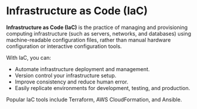 # Infrastructure as Code (IaC)

**Infrastructure as Code (IaC)** is the practice of managing and provisioning computing infrastructure (such as servers, networks, and databases) using machine-readable configuration files, rather than manual hardware configuration or interactive configuration tools. 

With IaC, you can:

- Automate infrastructure deployment and management.
- Version control your infrastructure setup.
- Improve consistency and reduce human error.
- Easily replicate environments for development, testing, and production.

Popular IaC tools include Terraform, AWS CloudFormation, and Ansible.